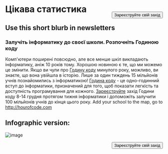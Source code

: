 

[<button style="float: right; margin-top: 50px">Зареєструйте свій захід</button>](/#join)

# Цікава статистика

## Use this short blurb in newsletters

### Залучіть інформатику до своєї школи. Розпочніть Годиною коду

Комп'ютери поширені повсюдно, але все менше шкіл викладають інформатику, аніж 10 років тому. Хорошою новиною є те, що ми можемо це змінити. Якщо ви чули про [ Годину коду](<%= hoc_uri('/') %>) минулого року, можливо, ви знаєте, що вона увійшла в історію. Лише за один тиждень 15 мільйонів учнів познайомились з інформатикою! [Година коду](<%= hoc_uri('/') %>) - це одно-годинний вступ до інформатики, призначений для того, щоб показати легкість та доступність програмування для кожного. [Зареєструйте](<%= hoc_uri('/') %>) захід Години коду 8-14 грудня протягом тижня інформатики і допоможіть залучити 100 мільйонів учнів до кінця цього року. Add your school to the map, go to <http://hourofcode.com>

## Infographic version:

![image](http://code.org/images/fit-8000/Code.org_infographic.png)

<a style="display: block" href="/#join"><button style="float: right;">Зареєструйте свій захід</button></a>